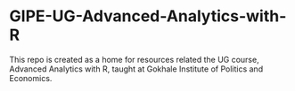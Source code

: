 # GIPE-UG-Advanced-Analytics-with-R
This repo is created as a home for resources related the UG course, Advanced Analytics with R, taught at Gokhale Institute of Politics and Economics.
